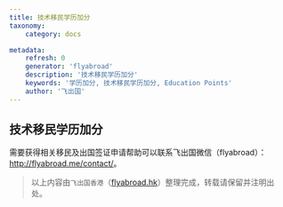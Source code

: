 ```yaml
---
title: 技术移民学历加分
taxonomy:
    category: docs

metadata:
    refresh: 0
    generator: 'flyabroad'
    description: '技术移民学历加分'
    keywords: '学历加分, 技术移民学历加分, Education Points'
    author: '飞出国'
---
```


## 技术移民学历加分



需要获得相关移民及出国签证申请帮助可以联系飞出国微信（flyabroad）： <a href="http://flyabroad.me/contact" target="_blank">http://flyabroad.me/contact/</a>。

> 以上内容由`飞出国香港`（<a href="http://flyabroad.hk/" target="_blank">flyabroad.hk</a>）整理完成，转载请保留并注明出处。

[相关扫描件]: /home/checklist/